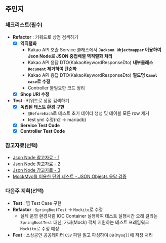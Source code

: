 ## 주민지

### 체크리스트(필수)
- **Refactor** : 키워드로 상점 검색하기
    - [x] **역직렬화**
        - Kakao API 호출 Service 클래스에서 **`Jackson Objectmapper` 이용하여 Json Node로 JSON 중첩배열 역직렬화 처리**
        - Kakao API 응답 DTO(KakaoKeywordResponseDto) **내부클래스 `Document` 제거하여 단순화**
        - Kakao API 응답 DTO(KakaoKeywordResponseDto) **필드명 `Camel case`로 수정**
        - Controller 불필요한 코드 정리
    - [x]  **Shop URI 수정**

-  **Test** : 키워드로 상점 검색하기
    - [x] **독립된 테스트 환경 구현**
        - `@BeforeEach`로 테스트 초기 데이터 생성 및 테이블 모든 row 제거
        - test yml 수정(h2 → mariadb)
    - [x] **Service Test Code**
    - [x] **Controller Test Code**

### 참고자료(선택)

- [Json Node 참고자료 - 1](https://hianna.tistory.com/638)
- [Json Node 참고자료 - 2](https://velog.io/@chlwogur2/%EC%A4%91%EC%B2%A9%EB%90%9C-JSON%EC%9D%84-Java-Object-%EB%A1%9C-%EB%A7%A4%ED%95%91%ED%95%98%EB%8A%94-%EB%B0%A9%EB%B2%952-With-Jackson)
- [Json Node 참고자료 - 3](https://livenow14.tistory.com/68)
- [MockMvc를 이용한 단위 테스트 - JSON Objects 응답 검증](https://stackoverflow.com/questions/55269036/spring-mockmvc-match-a-collection-of-json-objects-in-any-order)

### 다음주 계획(선택)

- **Test** : 찜 Test Case 구현
- **Refactor** : `SpringBootTest` → `Mockito`로 수정
  - 실제 운영 환경처럼 IOC Container 실행하여 테스트 실행시간 오래 걸리는 `SpringBootTest` 대신, 가짜(Mock) 객체 지원하는 테스트 프레임워크 `Mockito`로 수정 예정
- **Feat** : 소상공인 공공데이터 `CSV` 파일 읽고 파싱하여 `DB(Mysql)`에 저장 처리
